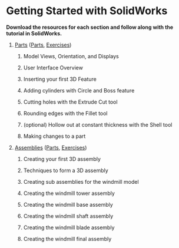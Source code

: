 # Getting Started with SolidWorks

**Download the resources for each section and follow along with the tutorial in SolidWorks.**

1. [Parts](http://www.solidworks.com/sw/resources/getting-started-3d-parts-design.htm) ([Parts](http://www.solidworks.com/sw/docs/LessonOne_Parts_Parts.zip), [Exercises](http://www.solidworks.com/sw/docs/LessonOne_Parts_Exercises.zip))
	
    1. Model Views, Orientation, and Displays
		
    2. User Interface Overview
		
    3. Inserting your first 3D Feature
		
    4. Adding cylinders with Circle and Boss feature
		
    5. Cutting holes with the Extrude Cut tool
		
    6. Rounding edges with the Fillet tool
		
    7. (optional) Hollow out at constant thickness with the Shell tool
		
    8. Making changes to a part
		
2. [Assemblies](http://www.solidworks.com/sw/resources/getting-started-3d-assemblies.htm) ([Parts](http://www.solidworks.com/sw/docs/LessonOne_Parts_Parts.zip), [Exercises](http://www.solidworks.com/sw/docs/LessonTwo_Assemblies_Exercises.zip))
    
    1. Creating your first 3D assembly
        
    2. Techniques to form a 3D assembly
        
    3. Creating sub assemblies for the windmill model
        
    4. Creating the windmill tower assembly
        
    5. Creating the windmill base assembly
        
    6. Creating the windmill shaft assembly
        
    7. Creating the windmill blade assembly
        
    8. Creating the windmill final assembly
        